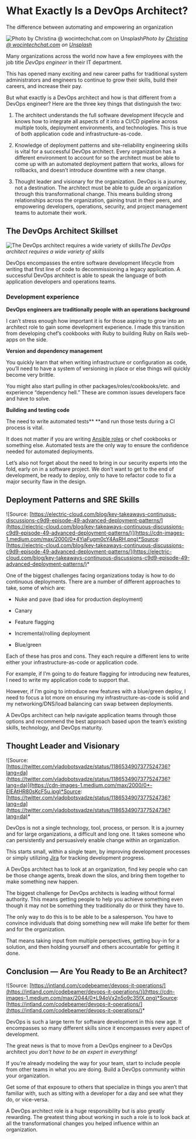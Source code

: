 
# What Exactly Is a DevOps Architect?

The difference between automating and empowering an organization

![Photo by [Christina @ wocintechchat.com](https://unsplash.com/@wocintechchat?utm_source=unsplash&utm_medium=referral&utm_content=creditCopyText) on [Unsplash](https://unsplash.com/s/photos/servers?utm_source=unsplash&utm_medium=referral&utm_content=creditCopyText)](https://cdn-images-1.medium.com/max/12032/1*qN8jbgSpsi-uotXOMk7azA.jpeg)*Photo by [Christina @ wocintechchat.com](https://unsplash.com/@wocintechchat?utm_source=unsplash&utm_medium=referral&utm_content=creditCopyText) on [Unsplash](https://unsplash.com/s/photos/servers?utm_source=unsplash&utm_medium=referral&utm_content=creditCopyText)*

Many organizations across the world now have a few employees with the job title *DevOps engineer* in their IT department.

This has opened many exciting and new career paths for traditional system administrators and engineers to continue to grow their skills, build their careers, and increase their pay.

But what exactly is a DevOps architect and how is that different from a DevOps engineer? Here are the three key things that distinguish the two:

1. The architect understands the full software development lifecycle and knows how to integrate all aspects of it into a CI/CD pipeline across multiple tools, deployment environments, and technologies. This is true of both application code and infrastructure-as-code.

1. Knowledge of deployment patterns and site-reliability engineering skills is vital for a successful DevOps architect. Every organization has a different environment to account for so the architect must be able to come up with an automated deployment pattern that works, allows for rollbacks, and doesn’t introduce downtime with a new change.

1. Thought leader and visionary for the organization. DevOps is a journey, not a destination. The architect must be able to guide an organization through this transformational change. This means building strong relationships across the organization, gaining trust in their peers, and empowering developers, operations, security, and project management teams to automate their work.

## **The DevOps Architect Skillset**

![The DevOps architect requires a wide variety of skills](https://cdn-images-1.medium.com/max/2000/1*_ltCZnV4LTJecinxPOfIhw.png)*The DevOps architect requires a wide variety of skills*

DevOps encompasses the entire software development lifecycle from writing that first line of code to decommissioning a legacy application. A successful DevOps architect is able to speak the language of both application developers and operations teams.

### **Development experience**

**DevOps engineers are traditionally people with an operations background**

I can’t stress enough how important it is for those aspiring to grow into an architect role to gain some development experience. I made this transition from developing chef’s cookbooks with Ruby to building Ruby on Rails web-apps on the side.

**Version and dependency management**

You quickly learn that when writing infrastructure or configuration as code, you’ll need to have a system of versioning in place or else things will quickly become very brittle.

You might also start pulling in other packages/roles/cookbooks/etc. and experience “dependency hell.” These are common issues developers face and have to solve.

**Building and testing code**

The need to write automated tests** **and run those tests during a CI process is vital.

It does not matter if you are writing [Ansible roles](https://docs.ansible.com/ansible/latest/user_guide/playbooks_reuse_roles.html) or chef cookbooks or something else. Automated tests are the only way to ensure the confidence needed for automated deployments.

Let’s also not forget about the need to bring in our security experts into the fold, early on in a software project. We don’t want to get to the end of development, be ready to deploy, only to have to refactor code to fix a major security flaw in the design.

## **Deployment Patterns and SRE Skills**

![Source: [https://electric-cloud.com/blog/key-takeaways-continuous-discussions-c9d9-episode-49-advanced-deployment-patterns/](https://electric-cloud.com/blog/key-takeaways-continuous-discussions-c9d9-episode-49-advanced-deployment-patterns/)](https://cdn-images-1.medium.com/max/2000/0*4YiaFugm0cY4AsRH.png)*Source: [https://electric-cloud.com/blog/key-takeaways-continuous-discussions-c9d9-episode-49-advanced-deployment-patterns/](https://electric-cloud.com/blog/key-takeaways-continuous-discussions-c9d9-episode-49-advanced-deployment-patterns/)*

One of the biggest challenges facing organizations today is how to do continuous deployments. There are a number of different approaches to take, some of which are:

* Nuke and pave (bad idea for production deployment)

* Canary

* Feature flagging

* Incremental/rolling deployment

* Blue/green

Each of these has pros and cons. They each require a different lens to write either your infrastructure-as-code or application code.

For example, if I’m going to do feature flagging for introducing new features, I need to write my application code to support that.

However, if I’m going to introduce new features with a blue/green deploy, I need to focus a lot more on ensuring my infrastructure-as-code is solid and my networking/DNS/load balancing can swap between deployments.

A DevOps architect can help navigate application teams through those options and recommend the best approach based upon the team’s existing skills, technology, and DevOps maturity.

## **Thought Leader and Visionary**

![Source: [https://twitter.com/vladobotsvadze/status/1186534907377524736?lang=da](https://twitter.com/vladobotsvadze/status/1186534907377524736?lang=da)](https://cdn-images-1.medium.com/max/2000/0*-ElEAtHR80sKcF5u.jpg)*Source: [https://twitter.com/vladobotsvadze/status/1186534907377524736?lang=da](https://twitter.com/vladobotsvadze/status/1186534907377524736?lang=da)*

DevOps is not a single technology, tool, process, or person. It is a journey and for large organizations, a difficult and long one. It takes someone who can persistently and persuasively enable change within an organization.

This starts small, within a single team, by improving development processes or simply utilizing [Jira](https://www.atlassian.com/software/jira) for tracking development progress.

A DevOps architect has to look at an organization, find key people who can be those change agents, break down the silos, and bring them together to make something new happen.

The biggest challenge for DevOps architects is leading without formal authority. This means getting people to help you achieve something even though it may not be something they traditionally do or think they have to.

The only way to do this is to be able to be a salesperson. You have to convince individuals that doing something new will make life better for them and for the organization.

That means taking input from multiple perspectives, getting buy-in for a solution, and then holding yourself and others accountable for getting it done.

## Conclusion — Are You Ready to Be an Architect?

![Source: [https://intland.com/codebeamer/devops-it-operations/](https://intland.com/codebeamer/devops-it-operations/)](https://cdn-images-1.medium.com/max/2044/0*L94oVx2n5o9c35fX.png)*Source: [https://intland.com/codebeamer/devops-it-operations/](https://intland.com/codebeamer/devops-it-operations/)*

DevOps is such a large term for software development in this new age. It encompasses so many different skills since it encompasses every aspect of development.

The great news is that to move from a DevOps engineer to a DevOps architect *you don’t have to be an expert in everything!*

If you’re already modeling the way for your team, start to include people from other teams in what you are doing. Build a DevOps community within your organization.

Get some of that exposure to others that specialize in things you aren’t that familiar with, such as sitting with a developer for a day and see what they do, or vice-versa.

A DevOps architect role is a huge responsibility but is also greatly rewarding. The greatest thing about working in such a role is to look back at all the transformational changes you helped influence within an organization.
